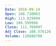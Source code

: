 ```yaml
---
Date: 2016-09-14
Open: 108.730003
High: 113.029999
Low: 108.599998
Close: 111.769997
Adj Close: 108.576126
Volume: 110888700
---
```

